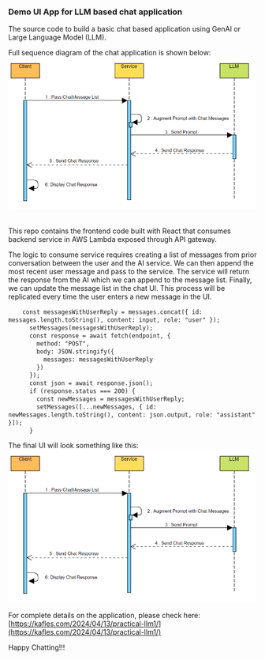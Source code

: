 ### Demo UI App for LLM based chat application
The source code to build a basic chat based application using GenAI or Large Language Model (LLM). 

Full sequence diagram of the chat application is shown below: 
![Chat App Sequence Diagram](chat-arch.PNG)

\
This repo contains the frontend code built with React that consumes backend service in AWS Lambda exposed through API gateway.

The logic to consume service requires creating a list of messages from prior conversation between the user and the AI service. We can then append the most recent user message and pass to the service. The service will return the response from the AI which we can append to the message list. Finally, we can update the message list in the chat UI. This process will be replicated every time the user enters a new message in the UI.

```
    const messagesWithUserReply = messages.concat({ id: messages.length.toString(), content: input, role: "user" });
      setMessages(messagesWithUserReply);
      const response = await fetch(endpoint, {
        method: "POST",
        body: JSON.stringify({
          messages: messagesWithUserReply
        })
      });
      const json = await response.json();
      if (response.status === 200) {
        const newMessages = messagesWithUserReply;
        setMessages([...newMessages, { id: newMessages.length.toString(), content: json.output, role: "assistant" }]);
      }
```

The final UI will look something like this:
![Chat App Sequence Diagram](chat-arch.PNG)


For complete details on the application, please check here: [https://kafles.com/2024/04/13/practical-llm1/](https://kafles.com/2024/04/13/practical-llm1/)

Happy Chatting!!!
